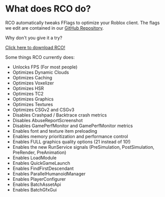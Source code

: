 # What does RCO do? #

RCO automatically tweaks FFlags to optimize your Roblox client.
The flags we edit are contained in our [GitHub Repository](https://github.com/L8X/roblox-client-optimizer/blob/main/ClientAppSettings.json).

Why don't you give it a try?

[Click here to download RCO!](https://github.com/L8X/roblox-client-optimizer/releases/download/v1.0/RCO-Installer.zip)

Some things RCO currently does:

- Unlocks FPS (For most people)
- Optimizes Dynamic Clouds
- Optimizes Caching
- Optimizes Voxelizer
- Optimizes HSR
- Optimizes TC2
- Optimizes Graphics
- Optimizes Textures
- Optimizes CSGv2 and CSGv3
- Disables Crashpad / Backtrace crash metrics
- Disables AbuseReportScreenshot
- Disables GamePerfMonitor and GamePerfMonitor metrics
- Enables font and texture item preloading
- Enables memory prioritization and performance control
- Enables FULL graphics quality options (21 instead of 10!)
- Enables the new RunService signals (PreSimulation, PostSimulation, PreRender, PreAnimation)
- Enables LoadModule
- Enables QuickGameLaunch
- Enables FindFirstDescendant
- Enables ParallelHumanoidManager
- Enables PlayerConfigurer
- Enables BatchAssetApi
- Enables BatchGfxGui
